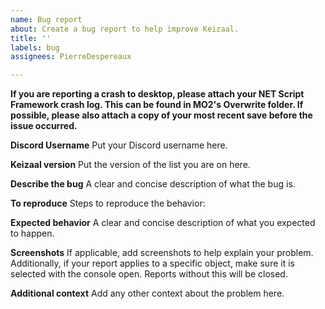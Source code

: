 ```yaml
---
name: Bug report
about: Create a bug report to help improve Keizaal.
title: ''
labels: bug
assignees: PierreDespereaux

---
```


**If you are reporting a crash to desktop, please attach your NET Script Framework crash log. This can be found in MO2's Overwrite folder. If possible, please also attach a copy of your most recent save before the issue occurred.**

**Discord Username**
Put your Discord username here.

**Keizaal version**
Put the version of the list you are on here.

**Describe the bug**
A clear and concise description of what the bug is.

**To reproduce**
Steps to reproduce the behavior:

**Expected behavior**
A clear and concise description of what you expected to happen.

**Screenshots**
If applicable, add screenshots to help explain your problem. Additionally, if your report applies to a specific object, make sure it is selected with the console open. Reports without this will be closed.

**Additional context**
Add any other context about the problem here.
